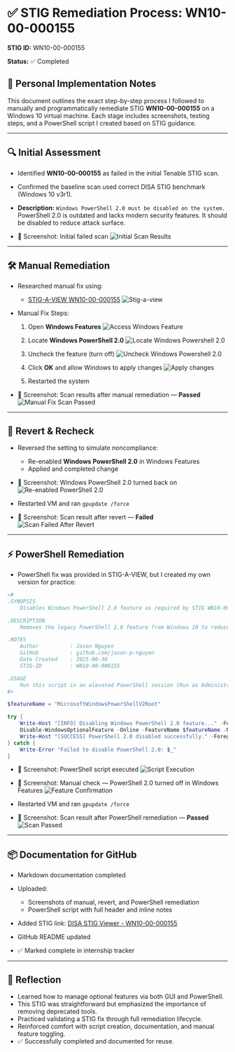 # ✅ STIG Remediation Process: WN10-00-000155

**STIG ID:** WN10-00-000155

**Status:** ✅ Completed

## 🧾 Personal Implementation Notes

This document outlines the exact step-by-step process I followed to manually and programmatically remediate STIG **WN10-00-000155** on a Windows 10 virtual machine. Each stage includes screenshots, testing steps, and a PowerShell script I created based on STIG guidance.

---

## 🔍 Initial Assessment

* Identified **WN10-00-000155** as failed in the initial Tenable STIG scan.

* Confirmed the baseline scan used correct DISA STIG benchmark (Windows 10 v3r1).

* **Description:**
  `Windows PowerShell 2.0 must be disabled on the system.`
  PowerShell 2.0 is outdated and lacks modern security features. It should be disabled to reduce attack surface.

* 📸 Screenshot: Initial failed scan
  ![Initial Scan Results](screenshots/1_Initial_scan_results.png)

---

## 🛠 Manual Remediation

* Researched manual fix using:

  * [STIG-A-VIEW WN10-00-000155](https://stigaview.com/products/win10/v3r1/WN10-00-000155/)
    ![Stig-a-view](screenshots/2_STIG-A-VIEW.png)

* Manual Fix Steps:

  1. Open **Windows Features**
  ![Access Windows Feature](screenshots/3_Access_Windows_Features.png)

  2. Locate **Windows PowerShell 2.0**
  ![Locate Windows Powershell 2.0](screenshots/4_Windows_Features.png)
  
  3. Uncheck the feature (turn off)
  ![Uncheck Windows Powershell 2.0](screenshots/5_Uncheck_Powershell_2.0.png) 
     
  4. Click **OK** and allow Windows to apply changes
  ![Apply changes](screenshots/6_Apply_changes.png) 
  
  5. Restarted the system 

* 📸 Screenshot: Scan results after manual remediation — **Passed**
  ![Manual Fix Scan Passed](screenshots/7_Manual_Fix_Scan_Results.png)

---

## 🔁 Revert & Recheck

* Reversed the setting to simulate noncompliance:

  * Re-enabled **Windows PowerShell 2.0** in Windows Features
  * Applied and completed change

* 📸 Screenshot: Windows PowerShell 2.0 turned back on
  ![Re-enabled PowerShell 2.0](screenshots/5_Revert_Enable_PowerShell2.png)

* Restarted VM and ran `gpupdate /force`

* 📸 Screenshot: Scan result after revert — **Failed**
  ![Scan Failed After Revert](screenshots/6_Revert_Failed_Scan_Results.png)

---

## ⚡ PowerShell Remediation

* PowerShell fix was provided in STIG-A-VIEW, but I created my own version for practice:

```powershell
<#
.SYNOPSIS
    Disables Windows PowerShell 2.0 feature as required by STIG WN10-00-000155.

.DESCRIPTION
    Removes the legacy PowerShell 2.0 feature from Windows 10 to reduce security risks.

.NOTES
    Author          : Jason Nguyen  
    GitHub          : github.com/jason-p-nguyen  
    Date Created    : 2025-06-30  
    STIG-ID         : WN10-00-000155

.USAGE
    Run this script in an elevated PowerShell session (Run as Administrator)
#>

$featureName = "MicrosoftWindowsPowerShellV2Root"

try {
    Write-Host "[INFO] Disabling Windows PowerShell 2.0 feature..." -ForegroundColor Cyan
    Disable-WindowsOptionalFeature -Online -FeatureName $featureName -NoRestart -ErrorAction Stop
    Write-Host "[SUCCESS] PowerShell 2.0 disabled successfully." -ForegroundColor Green
} catch {
    Write-Error "Failed to disable PowerShell 2.0: $_"
}
```

* 📸 Screenshot: PowerShell script executed
  ![Script Execution](screenshots/7_PS_Script_Execution.png)

* 📸 Screenshot: Manual check — PowerShell 2.0 turned off in Windows Features
  ![Feature Confirmation](screenshots/8_Feature_Confirmed_Off.png)

* Restarted VM and ran `gpupdate /force`

* 📸 Screenshot: Scan result after PowerShell remediation — **Passed**
  ![Scan Passed](screenshots/9_PowerShell_Fix_Scan_Result.png)

---

## 📦 Documentation for GitHub

* Markdown documentation completed
* Uploaded:

  * Screenshots of manual, revert, and PowerShell remediation
  * PowerShell script with full header and inline notes
* Added STIG link:
  [DISA STIG Viewer - WN10-00-000155](https://stigaview.com/products/win10/v3r1/WN10-00-000155/)
* GitHub README updated
* ✅ Marked complete in internship tracker

---

## 🧠 Reflection

* Learned how to manage optional features via both GUI and PowerShell.
* This STIG was straightforward but emphasized the importance of removing deprecated tools.
* Practiced validating a STIG fix through full remediation lifecycle.
* Reinforced comfort with script creation, documentation, and manual feature toggling.
* ✅ Successfully completed and documented for reuse.

